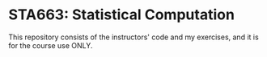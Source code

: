 # STA663: Statistical Computation
This repository consists of the instructors' code and my exercises, and it is for the course use ONLY.
